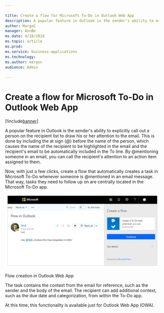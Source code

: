 ```yaml
---

title: Create a flow for Microsoft To-Do in Outlook Web App
description: A popular feature in Outlook is the sender's ability to explicitly call out a person on the recipient list to draw his or her attention to the email.
author: MargoC
manager: AnnBe
ms.date: 4/18/2018
ms.topic: article
ms.prod: 
ms.service: business-applications
ms.technology: 
ms.author: margoc
audience: Admin

---
```

#  Create a flow for Microsoft To-Do in Outlook Web App




[!include[banner](../../../includes/banner.md)]

A popular feature in Outlook is the sender's ability to explicitly call out a
person on the recipient list to draw his or her attention to the email. This is
done by including the at sign (\@) before the name of the person, which causes
the name of the recipient to be highlighted in the email and the recipient's
email to be automatically included in the To line. By \@mentioning someone in an
email, you can call the recipient's attention to an action item assigned to
them.

Now, with just a few clicks, create a flow that automatically creates a task in
Microsoft To-Do whenever someone is \@mentioned in an email message. That way,
tasks they need to follow up on are centrally located in the Microsoft To-Do
app.

![A screenshot of flow creation in the Outlook web app](media/create-flow-microsoft-to-do-outlook-web-app-1.png "A screenshot of flow creation in the Outlook web app")
<!-- Picture 28 -->


Flow creation in Outlook Web App

The task contains the context from the email for reference, such as the sender
and the body of the email. The recipient can add additional context, such as the
due date and categorization, from within the To-Do app.

At this time, this functionality is available just for Outlook Web App (OWA).
